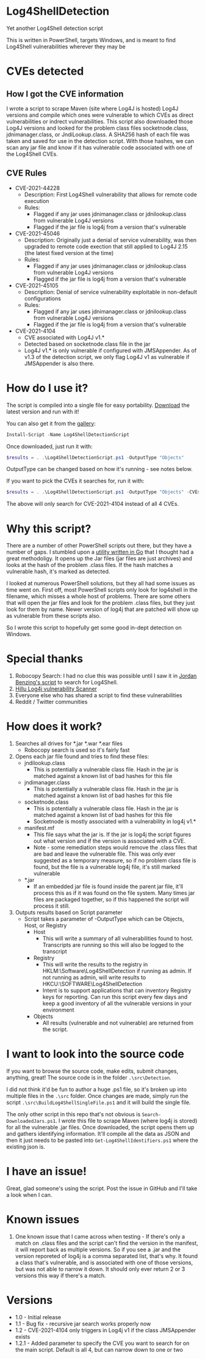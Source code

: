 # Log4ShellDetection

Yet another Log4Shell detection script

This is written in PowerShell, targets Windows, and is meant to find Log4Shell vulnerabilities wherever they may be

# CVEs detected

## How I got the CVE information

I wrote a script to scrape Maven (site where Log4J is hosted) Log4J versions and compile which ones were vulnerable to which CVEs as direct vulnerabilities or indrect vulnerabilities. This script also downloaded those Log4J versions and looked for the problem class files socketnode.class, jdnimanager.class, or JndiLookup.class. A SHA256 hash of each file was taken and saved for use in the detection script. With those hashes, we can scan any jar file and know if it has vulnerable code associated with one of the Log4Shell CVEs. 

## CVE Rules

* CVE-2021-44228
    * Description: First Log4Shell vulnerability that allows for remote code execution
    * Rules: 
        * Flagged if any jar uses jdnimanager.class or jdnilookup.class from vulnerable Log4J versions
        * Flagged if the jar file is log4j from a version that's vulnerable
* CVE-2021-45046
    * Description: Originally just a denial of service vulnerability, was then upgraded to remote code exection that still applied to Log4J 2.15 (the latest fixed version at the time)
    * Rules:
        * Flagged if any jar uses jdnimanager.class or jdnilookup.class from vulnerable Log4J versions
        * Flagged if the jar file is log4j from a version that's vulnerable
* CVE-2021-45105
    * Description: Denial of service vulnerability exploitable in non-default configurations
    * Rules:
        * Flagged if any jar uses jdnimanager.class or jdnilookup.class from vulnerable Log4J versions
        * Flagged if the jar file is log4j from a version that's vulnerable
* CVE-2021-4104
    * CVE associated with Log4J v1.*
    * Detected based on socketnode.class file in the jar
    * Log4J v1.* is only vulnerable if configured with JMSAppender. As of v1.3 of the detection script, we only flag Log4J v1 as vulnerable if JMSAppender is also there.


# How do I use it?

The script is compiled into a single file for easy portability. [Download](https://raw.githubusercontent.com/Ryan2065/Log4ShellDetection/main/Log4ShellDetectionScript.ps1) the latest version and run with it!

You can also get it from the [gallery](https://www.powershellgallery.com/packages/Log4ShellDetectionScript/1.0):

``` PowerShell
Install-Script -Name Log4ShellDetectionScript
```

Once downloaded, just run it with:

```PowerShell
$results = . .\Log4ShellDetectionScript.ps1 -OutputType "Objects"
```

OutputType can be changed based on how it's running - see notes below.

If you want to pick the CVEs it searches for, run it with:

```PowerShell
$results = . .\Log4ShellDetectionScript.ps1 -OutputType "Objects" -CVEsToDetect @("CVE-2021-4104")
```

The above will only search for CVE-2021-4104 instead of all 4 CVEs. 

# Why this script?

There are a number of other PowerShell scripts out there, but they have a number of gaps. I stumbled upon a [utility written in Go](https://github.com/hillu/local-log4j-vuln-scanner) that I thought had a great methodoligy. It opens up the Jar files (jar files are just archives) and looks at the hash of the problem .class files. If the hash matches a vulnerable hash, it's marked as detected.

I looked at numerous PowerShell solutions, but they all had some issues as time went on. First off, most PowerShell scripts only look for log4shell in the filename, which misses a whole host of problems. There are some others that will open the jar files and look for the problem .class files, but they just look for them by name. Newer version of log4j that are patched will show up as vulnerable from these scripts also.

So I wrote this script to hopefully get some good in-dept detection on Windows.

# Special thanks
1) Robocopy Search: I had no clue this was possible until I saw it in [Jordan Benzing's script](https://jordantheitguy.com/2021/12/17/find-log4j-with-intune-proactive-remediations/) to search for Log4Shell. 
2) [Hillu Log4j vulnerability Scanner](https://github.com/hillu/local-log4j-vuln-scanner)
3) Everyone else who has shared a script to find these vulnerabilities
4) Reddit / Twitter communities

# How does it work?

1) Searches all drives for *.jar *.war *.ear files
    * Robocopy search is used so it's fairly fast
2) Opens each jar file found and tries to find these files:
    * jndilookup.class
        * This is potentially a vulnerable class file. Hash in the jar is matched against a known list of bad hashes for this file
    * jndimanager.class
        * This is potentially a vulnerable class file. Hash in the jar is matched against a known list of bad hashes for this file
    * socketnode.class
        * This is potentially a vulnerable class file. Hash in the jar is matched against a known list of bad hashes for this file
        * Socketnode is mostly associated with a vulnerability in log4j v1.*
    * manifest.mf
        * This file says what the jar is. If the jar is log4j the script figures out what version and if the version is associated with a CVE. 
        * Note - some remediation steps would remove the .class files that are bad and leave the vulnerable file. This was only ever suggested as a temporary measure, so if no problem class file is found, but the file is a vulnerable log4j file, it's still marked vulnerable
    * *.jar
        * If an embedded jar file is found inside the parent jar file, it'll process this as if it was found on the file system. Many times jar files are packaged together, so if this happened the script will process it still.
3) Outputs results based on Script parameter
    * Script takes a parameter of -OutputType which can be Objects, Host, or Registry
        * Host
            * This will write a summary of all vulnerabilities found to host. Transcripts are running so this will also be logged to the transcript
        * Registry
            * This will write the results to the registry in HKLM:\Software\Log4ShellDetection if running as admin. If not running as admin, will write results to HKCU:\SOFTWARE\Log4ShellDetection
            * Intent is to support applications that can inventory Registry keys for reporting. Can run this script every few days and keep a good inventory of all the vulnerable versions in your environment
        * Objects
            * All results (vulnerable and not vulnerable) are returned from the script.

# I want to look into the source code

If you want to browse the source code, make edits, submit changes, anything, great! The source code is in the folder ```.\src\Detection```.

I did not think it'd be fun to author a huge .ps1 file, so it's broken up into multiple files in the ```.\src``` folder. Once changes are made, simply run the script ```.\src\BuildLog4ShellSingleFile.ps1``` and it will build the single file.

The only other script in this repo that's not obvious is ```Search-DownloadedJars.ps1```. I wrote this file to scrape Maven (where log4j is stored) for all the vulnerable .jar files. Once downloaded, the script opens them up and gathers identifying information. It'll compile all the data as JSON and then it just needs to be pasted into ```Get-Log4ShellIdentifiers.ps1``` where the existing json is. 

# I have an issue!

Great, glad someone's using the script. Post the issue in GitHub and I'll take a look when I can.

# Known issues

1) One known issue that I came across when testing - If there's only a match on .class files and the script can't find the version in the manifest, it will report back as multiple versions. So if you see a .jar and the version reporeted of log4j is a comma separated list, that's why. It found a class that's vulnerable, and is associated with one of those versions, but was not able to narrow it down. It should only ever return 2 or 3 versions this way if there's a match.

# Versions

* 1.0 - Initial release
* 1.1 - Bug fix - recursive jar search works properly now
* 1.2 - CVE-2021-4104 only triggers in Log4j v1 if the class JMSAppender exists
* 1.2.1 - Added parameter to specify the CVE you want to search for on the main script. Default is all 4, but can narrow down to one or two
